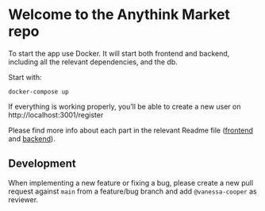 # Welcome to the Anythink Market repo

To start the app use Docker. It will start both frontend and backend, including all the relevant dependencies, and the db.

Start with:

`docker-compose up`

If everything is working properly, you’ll be able to create a new user on http://localhost:3001/register

Please find more info about each part in the relevant Readme file ([frontend](frontend/readme.md) and [backend](backend/README.md)).

## Development

When implementing a new feature or fixing a bug, please create a new pull request against `main` from a feature/bug branch and add `@vanessa-cooper` as reviewer.
